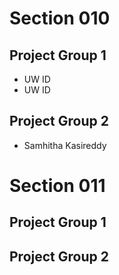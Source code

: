 # Section 010

## Project Group 1

   * UW ID
   * UW ID

## Project Group 2

   * Samhitha Kasireddy

# Section 011

## Project Group 1

## Project Group 2
